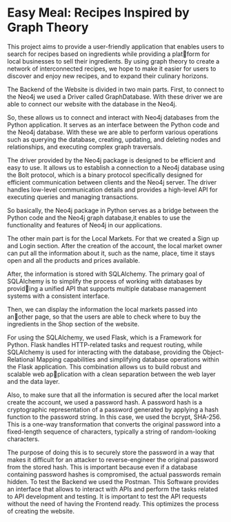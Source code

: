 # Easy Meal: Recipes Inspired by Graph Theory


This project aims to provide a user-friendly application that enables users to search for recipes based on ingredients while providing a platform for local businesses to sell their ingredients. By using graph theory to
create a network of interconnected recipes, we hope to make it easier for users
to discover and enjoy new recipes, and to expand their culinary horizons.

The Backend of the Website is divided in two main parts. First, to connect
to the Neo4j we used a Driver called GraphDatabase. With these driver we
are able to connect our website with the database in the Neo4j.

So, these allows us to connect and interact with Neo4j databases from the
Python application. It serves as an interface between the Python code and
the Neo4j database. With these we are able to perform various operations
such as querying the database, creating, updating, and deleting nodes and
relationships, and executing complex graph traversals.

The driver provided by the Neo4j package is designed to be efficient and
easy to use. It allows us to establish a connection to a Neo4j database
using the Bolt protocol, which is a binary protocol specifically designed for
efficient communication between clients and the Neo4j server. The driver
handles low-level communication details and provides a high-level API for
executing queries and managing transactions.

So basically, the Neo4j package in Python serves as a bridge between the
Python code and the Neo4j graph database,it enables to use the functionality
and features of Neo4j in our applications.

The other main part is for the Local Markets. For that we created a Sign
up and Login section. After the creation of the account, the local market
owner can put all the information about it, such as the name, place, time it
stays open and all the products and prices available.

After, the information is stored with SQLAlchemy. The primary goal of
SQLAlchemy is to simplify the process of working with databases by providing a unified API that supports multiple database management systems with
a consistent interface.

Then, we can display the information the local markets passed into another page, so that the users are able to check where to buy the ingredients
in the Shop section of the website.

For using the SQLAlchemy, we used Flask, which is a Framework for
Python. Flask handles HTTP-related tasks and request routing, while SQLAlchemy
is used for interacting with the database, providing the Object-Relational
Mapping capabilities and simplifying database operations within the Flask
application. This combination allows us to build robust and scalable web application with a clean separation between the web layer and the data layer.

Also, to make sure that all the information is secured after the local
market create the account, we used a password hash. A password hash is
a cryptographic representation of a password generated by applying a hash
function to the password string. In this case, we used the bcrypt, SHA-256.
This is a one-way transformation that converts the original password into
a fixed-length sequence of characters, typically a string of random-looking
characters.

The purpose of doing this is to securely store the password in a way that
makes it difficult for an attacker to reverse-engineer the original password
from the stored hash. This is important because even if a database containing
password hashes is compromised, the actual passwords remain hidden.
To test the Backend we used the Postman. This Software provides an
interface that allows to interact with APIs and perform the tasks related
to API development and testing. It is important to test the API requests
without the need of having the Frontend ready. This optimizes the process
of creating the website.

